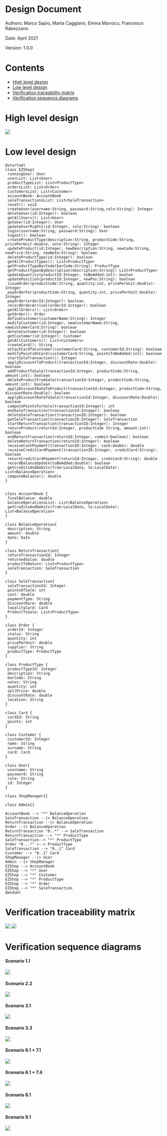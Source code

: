 # Design Document 


Authors: Marco Sapio, Marta Caggiano, Emma Marrocu, Francesco Rabezzano

Date: April 2021

Version: 1.0.0


# Contents

- [High level design](#package-diagram)
- [Low level design](#class-diagram)
- [Verification traceability matrix](#verification-traceability-matrix)
- [Verification sequence diagrams](#verification-sequence-diagrams)

# High level design 

![](diagramsImages/package_diagram.png)





# Low level design


``` plantuml 
@startuml
class EZShop{
 runningUser: User
 userList: List<User>
 productTypeList: List<ProductType>
 ordersList: List<Order>
 customersList: List<Customer>
 accountBook: AccountBook
 saleTransactionsList: List<SaleTransaction>
 reset(): void
 createUser(username:String, password:String,role:String): Integer
 deleteUser(id:Integer): boolean
 getAllUsers(): List<User>
 getUser(id:Integer): User
 updateUserRights(id:Integer, role:String): boolean
 login(username:String, password:String): User
 logout(): boolean
 createProductType(description:String, productCode:String, pricePerUnit:double, note:String): Integer
 updateProduct(id:Integer, newDescription:String, newCode:String, newPrice:String, newNote:String): boolean
 deleteProductType(id:Integer): boolean
 getAllProductTypes(): List<ProductType>
 getProductTypeBarCode(barCode:String): ProductType
 getProductTypesByDescription(description:String): List<ProductType>
 updateQuantity(productId:Integer, toBeAdded:int): boolen
 updatePosition(productId:Integer, newPos:String): boolean
 issueOrder(productCode:String, quantity:int, pricePerUnit:double): Integer
 payOrderFor(productCode:String, quantity:int, pricePerUnit:double): Integer
 payOrder(orderId:Integer): boolean
 recordOrderArrival(orderId:Integer): boolean
 getAllOrders(): List<Order>
 getOrder(): Order
 defineCustomer(customerName:String): Integer
 modifyCustomer(id:Integer, newCustomerName:String, newCustomerCard:String): boolean
 deleteCustomer(id:Integer): boolean
 getCustomer(id:Integer): Customer
 getAllCustomers(): List<Customers>
 createCard(): String
 attachCardToCustomer(customerCard:String, customerId:String): boolean
 modifyPointsOnCard(customerCard:String, pointsToBeAdded:int): boolean
 startSaleTransaction(): Integer
 applyDiscountToProduct(transactionId:Integer, discountRate:double): boolean
 addProductToSale(transactionId:Integer, productCode:String, amount:int): boolean
 deleteProductFromSale(transactionId:Integer, productCode:String, amount:int): boolean
 applyDiscountRateToProduct(transactionId:Integer, productCode:String, discountRate:Double): boolean
 applyDiscountRateToSale(transactionId:Integer, discountRate:Double): boolean
 computePointsForSale(transactionId:Integer): int
 endSaleTransaction(transactionId:Integer): boolean
 deleteSaleTransaction(transactionID:Integer): boolean
 getSaleTransaction(transactionID:Integer): SaleTransaction
 startReturnTransaction(transactionID:Integer): Integer
 returnProduct(returnId:Integer, productCode String, amount:int): boolean
 endReturnTransaction(returnId:Integer, commit:boolean): boolean
 deleteReturnTransaction(returnId:Integer): boolean
 receiveCashPayment(transactionID:Integer, cash:doube): double
 receiveCreditCardPayment(transactionID:Integer, creditCard:String): boolean
 returnCreditCardPayment(returnId:Integer, crediCard:String): double
 recordBalanceUpdate(toBeAdded:double): boolean
 getCreditsAndDebits(from:LocalDate, to:LocalDate): List<BalanceOperation>
 computeBalance(): double
}


class AccountBook {
 finalBalance: double
 balanceOperationsList: List<BalanceOperation>
 getCreditsAndDebits(from:LocalDate, to:LocalDate): List<BalanceOperation>
}

class BalanceOperation{
 description: String
 amount: double
 date: Date
}

class ReturnTransaction{
 returnTransactionId: Integer
 returnedValue: double
 productToReturn: List<ProductType>
 saleTransaction: SaleTransaction
}

class SaleTransaction{
 saleTransactionId: Integer
 pointsOfSale: int
 cost: double
 paymentType: String
 discountRare: double
 loyalityCard: Card
 ProductToSale: List<ProductType>
}

class Order {
 orderId: Integer
 status: String
 quantity: int
 pricePerUnit: double
 supplier: String
 productType: ProductType
}

class ProductType {
 productTypeId: Integer
 description: String
 barCode: String
 notes: String
 quantity: int
 sellPrice: double
 discountRate: double
 location: String
}

class Card {
 cardId: String
 points: int
}

class Customer {
 customerId: Integer
 name: String
 surname: String
 card: Card
}

class User{
 username: String
 password: String
 role: String
 id: Integer
}

class ShopManager{}

class Admin{}

AccountBook --> "*" BalanceOperation
SaleTransaction --|> BalanceOperation
ReturnTransaction --|> BalanceOperation
Order --|> BalanceOperation
ReturnTransaction "0..*" --> SaleTransaction
ReturnTransaction --> "*" ProductType
SaleTransaction--> "*" ProductType
Order "0...*" <--> ProductType
SaleTransaction --> "0..1" Card
Customer --> "0..1" Card
ShopManager --|> User
Admin --|> ShopManager
EZShop --> AccountBook
EZShop --> "*" User
EZShop --> "*" Customer
EZShop --> "*" ProductType
EZShop --> "*" Order
EZShop --> "*" SaleTransaction
@enduml
```







# Verification traceability matrix

![](diagramsImages/matrix1.png)
![](diagramsImages/matrix2.png)


# Verification sequence diagrams 

#### Scenario 1.1

![](sequenceDiagrams/Scenario_1.1.png)

#### Scenario 2.2

![](sequenceDiagrams/Scenario_2.3.png)

#### Scenario 3.1

![](sequenceDiagrams/Scenario_3.1.png)

#### Scenario 3.3

![](sequenceDiagrams/Scenario_3.3.png)

#### Scenario 6.1 + 7.1

![](sequenceDiagrams/Scenario_6.1_7.1.png)

#### Scenario 6.1 + 7.4

![](sequenceDiagrams/Scenario_6.1_7.4.png)

#### Scenario 8.1

![](sequenceDiagrams/Scenario_8.1.png)

#### Scenario 9.1

![](sequenceDiagrams/Scenario_9.1.png)
